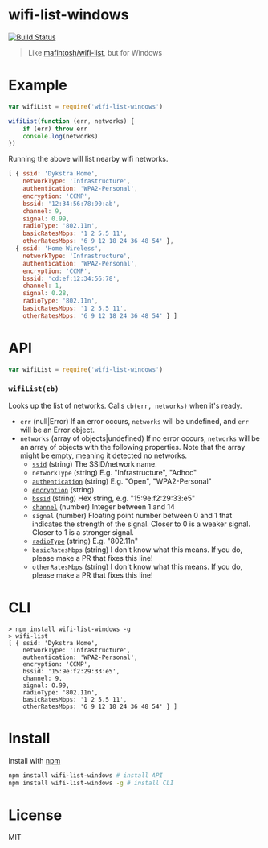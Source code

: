 # wifi-list-windows

[![Build Status](https://travis-ci.org/ArtskydJ/wifi-list-windows.svg?branch=master)](https://travis-ci.org/ArtskydJ/wifi-list-windows)

> Like [mafintosh/wifi-list](https://github.com/mafintosh/wifi-list), but for Windows

# Example

```js
var wifiList = require('wifi-list-windows')

wifiList(function (err, networks) {
	if (err) throw err
	console.log(networks)
})
```

Running the above will list nearby wifi networks.

```js
[ { ssid: 'Dykstra Home',
    networkType: 'Infrastructure',
    authentication: 'WPA2-Personal',
    encryption: 'CCMP',
    bssid: '12:34:56:78:90:ab',
    channel: 9,
    signal: 0.99,
    radioType: '802.11n',
    basicRatesMbps: '1 2 5.5 11',
    otherRatesMbps: '6 9 12 18 24 36 48 54' },
  { ssid: 'Home Wireless',
    networkType: 'Infrastructure',
    authentication: 'WPA2-Personal',
    encryption: 'CCMP',
    bssid: 'cd:ef:12:34:56:78',
    channel: 1,
    signal: 0.28,
    radioType: '802.11n',
    basicRatesMbps: '1 2 5.5 11',
    otherRatesMbps: '6 9 12 18 24 36 48 54' } ]
```

# API

```js
var wifiList = require('wifi-list-windows')
```

### `wifiList(cb)`

Looks up the list of networks. Calls `cb(err, networks)` when it's ready.

- `err` (null|Error) If an error occurs, `networks` will be undefined, and `err` will be an Error object.
- `networks` (array of objects|undefined) If no error occurs, `networks` will be an array of objects with the following properties. Note that the array might be empty, meaning it detected no networks.
    - [`ssid`](https://en.wikipedia.org/wiki/Service_set_(802.11_network)#Service_set_identifier_.28SSID.29) (string) The SSID/network name.
    - `networkType` (string) E.g. "Infrastructure", "Adhoc"
    - [`authentication`](https://en.wikipedia.org/wiki/Wi-Fi#Range) (string) E.g. "Open", "WPA2-Personal"
    - [`encryption`](https://en.wikipedia.org/wiki/Wi-Fi#Data_security_risks) (string)
    - [`bssid`](https://en.wikipedia.org/wiki/Service_set_(802.11_network)#Basic_service_set_identifier_.28BSSID.29) (string) Hex string, e.g. "15:9e:f2:29:33:e5"
    - [`channel`](https://en.wikipedia.org/wiki/List_of_WLAN_channels#Interference_concerns) (number) Integer between 1 and 14
    - `signal` (number) Floating point number between 0 and 1 that indicates the strength of the signal. Closer to 0 is a weaker signal. Closer to 1 is a stronger signal.
    - [`radioType`](https://en.wikipedia.org/wiki/Wi-Fi#Range) (string) E.g. "802.11n"
    - `basicRatesMbps` (string) I don't know what this means. If you do, please make a PR that fixes this line!
    - `otherRatesMbps` (string) I don't know what this means. If you do, please make a PR that fixes this line!

# CLI

```
> npm install wifi-list-windows -g
> wifi-list
[ { ssid: 'Dykstra Home',
    networkType: 'Infrastructure',
    authentication: 'WPA2-Personal',
    encryption: 'CCMP',
    bssid: '15:9e:f2:29:33:e5',
    channel: 9,
    signal: 0.99,
    radioType: '802.11n',
    basicRatesMbps: '1 2 5.5 11',
    otherRatesMbps: '6 9 12 18 24 36 48 54' } ]
```

# Install

Install with [npm](https://nodejs.org/en/download)

```sh
npm install wifi-list-windows # install API
npm install wifi-list-windows -g # install CLI
```

# License

MIT
